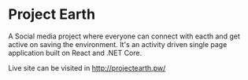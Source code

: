 # Project Earth

A Social media project where everyone can connect with eacth and get active on saving the environment. It's an activity driven single page application built on React and .NET Core.

Live site can be visited in http://projectearth.pw/
